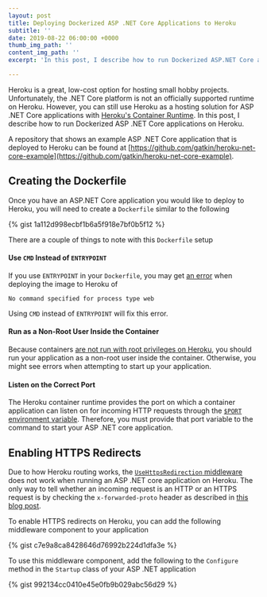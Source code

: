 ```yaml
---
layout: post
title: Deploying Dockerized ASP .NET Core Applications to Heroku
subtitle: ''
date: 2019-08-22 06:00:00 +0000
thumb_img_path: ''
content_img_path: ''
excerpt: 'In this post, I describe how to run Dockerized ASP.NET Core applications on Heroku.'

---
```


Heroku is a great, low-cost option for hosting small hobby projects. Unfortunately, the .NET Core platform is not an officially supported runtime on Heroku. However, you can still use Heroku as a hosting solution for ASP .NET Core applications with [Heroku's Container Runtime](https://devcenter.heroku.com/articles/container-registry-and-runtime). In this post, I describe how to run Dockerized ASP .NET Core applications on Heroku.

A repository that shows an example ASP .NET Core application that is deployed to Heroku can be found at [https://github.com/gatkin/heroku-net-core-example](https://github.com/gatkin/heroku-net-core-example).


## Creating the Dockerfile

Once you have an ASP.NET Core application you would like to deploy to Heroku, you will need to create a `Dockerfile` similar to the following

{% gist 1a112d998ecbf1b6a5f918e7bf0b5f12 %}

There are a couple of things to note with this `Dockerfile` setup

#### Use `CMD` Instead of `ENTRYPOINT`

If you use `ENTRYPOINT` in your `Dockerfile`, you may get [an error](https://stackoverflow.com/q/55913408/4517653) when deploying the image to Heroku of

```log
No command specified for process type web
```

Using `CMD` instead of `ENTRYPOINT` will fix this error.

#### Run as a Non-Root User Inside the Container

Because containers [are not run with root privileges on Heroku](https://devcenter.heroku.com/articles/container-registry-and-runtime#run-the-image-as-a-non-root-user), you should run your application as a non-root user inside the container. Otherwise, you might see errors when attempting to start up your application.

#### Listen on the Correct Port

The Heroku container runtime provides the port on which a container application can listen on for incoming HTTP requests through the [`$PORT` environment variable](https://devcenter.heroku.com/articles/container-registry-and-runtime#dockerfile-commands-and-runtime). Therefore, you must provide that port variable to the command to start your ASP .NET core application.


## Enabling HTTPS Redirects

Due to how Heroku routing works, the [`UseHttpsRedirection` middleware](https://docs.microsoft.com/en-us/aspnet/core/security/enforcing-ssl?view=aspnetcore-2.2&tabs=visual-studio#usehttpsredirection) does not work when running an ASP .NET core application on Heroku. The only way to tell whether an incoming request is an HTTP or an HTTPS request is by checking the `x-forwarded-proto` header as described in [this blog post](https://jaketrent.com/post/https-redirect-node-heroku/).

To enable HTTPS redirects on Heroku, you can add the following middleware component to your application

{% gist c7e9a8ca8428646d76992b224d1dfa3e %}

To use this middleware component, add the following to the `Configure` method in the `Startup` class of your ASP .NET application

{% gist 992134cc0410e45e0fb9b029abc56d29 %}